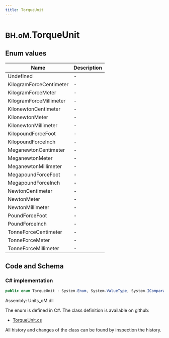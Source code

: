 ```yaml
---
title: TorqueUnit
---
```


# <small>BH.oM.</small>**TorqueUnit**



## Enum values

| Name            | Description                                                    |
|-----------------|----------------------------------------------------------------|
| Undefined |  -  |
| KilogramForceCentimeter |  -  |
| KilogramForceMeter |  -  |
| KilogramForceMillimeter |  -  |
| KilonewtonCentimeter |  -  |
| KilonewtonMeter |  -  |
| KilonewtonMillimeter |  -  |
| KilopoundForceFoot |  -  |
| KilopoundForceInch |  -  |
| MeganewtonCentimeter |  -  |
| MeganewtonMeter |  -  |
| MeganewtonMillimeter |  -  |
| MegapoundForceFoot |  -  |
| MegapoundForceInch |  -  |
| NewtonCentimeter |  -  |
| NewtonMeter |  -  |
| NewtonMillimeter |  -  |
| PoundForceFoot |  -  |
| PoundForceInch |  -  |
| TonneForceCentimeter |  -  |
| TonneForceMeter |  -  |
| TonneForceMillimeter |  -  |


## Code and Schema

### C# implementation

``` C# title="C#"
public enum TorqueUnit : System.Enum, System.ValueType, System.IComparable, System.ISpanFormattable, System.IFormattable, System.IConvertible
```

Assembly: Units_oM.dll

The enum is defined in C#. The class definition is available on github:

- [TorqueUnit.cs](https://github.com/BHoM/Localisation_Toolkit/blob/develop/Units_oM/Enums\Torque.cs)

All history and changes of the class can be found by inspection the history.
